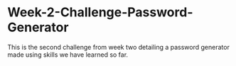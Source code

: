 # Week-2-Challenge-Password-Generator
This is the second challenge from week two detailing a password generator made using skills we have learned so far.
